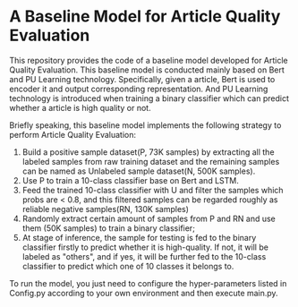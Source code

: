 # A Baseline Model for Article Quality Evaluation

This repository provides the code of a baseline model developed for Article Quality Evaluation. This baseline model is conducted mainly based on Bert and PU Learning technology. Specifically, given a article, Bert is used to encoder it and output corresponding representation. And PU Learning technology is introduced when training a binary classifier which can predict whether a article is high quality or not.

Briefly speaking, this baseline model implements the following strategy to perform Article Quality Evaluation:
1. Build a positive sample dataset(P, 73K samples) by extracting all the labeled samples from raw training dataset and the remaining samples can be named as Unlabeled sample dataset(N, 500K samples). 
2. Use P to train a 10-class classifier base on Bert and LSTM.
3. Feed the trained 10-class classifier with U and filter the samples which probs are < 0.8, and this filtered samples can be regarded roughly as reliable negative samples(RN, 130K samples)
4. Randomly extract certain amount of samples from P and RN and use them (50K samples) to train a binary classifier;
5. At stage of inference, the sample for testing is fed to the binary classifier firstly to predict whether it is high-quality. If not, it will be labeled as "others", and if yes, it will be further fed to the 10-class classifier to predict which one of 10 classes it belongs to.

To run the model, you just need to configure the hyper-parameters listed in Config.py according to your own environment and then execute main.py.